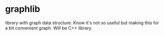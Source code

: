 # graphlib
library with graph data structure.
Know it's not so useful but making this for a bit convenient graph.
Will be C++ library.
